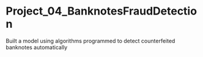 # Project_04_BanknotesFraudDetection
Built a model using algorithms programmed to detect counterfeited banknotes automatically
